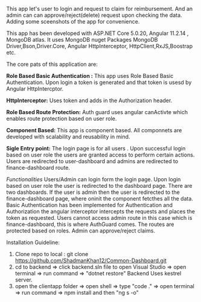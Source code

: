This app let's user to login and request to claim for reimbursement. And an admin can can approve/reject(delete) request upon checking the data.
Adding some sceenshots of the app for convenience. 

This app has been developed with ASP.NET Core 5.0.20, Angular 11.2.14 , MongoDB atlas. It uses MongoDB nuget Packages MongoDB Driver,Bson,Driver.Core, Angular HttpInterceptor,
HttpClient,RxJS,Boostrap etc.

The core pats of this application are:

**Role Based Basic Authentication :** This app uses Role Based Basic Authentication. Upon login a token is generated and that token is usesd by Angular HttpIntercptor.

**HttpInterceptor:** Uses token and adds in the Authorization header.

**Role Based Route Protection:** Auth guard uses angular canActivte which enables route protection based on user role.

**Component Based:** This app is component based. All componnets are developed with scalability and reusability in mind.

**Sigle Entry point:** The login page is for all users . Upon successful login based on user role the users are granted access to perform certain actions. Users are redirected to 
user-dashboard and admins are redirected to finance-dashboard route. 

*Functionalities*
Users/Admin can login form the login page. Upon login based on user role the user is redirected to the dashboard page. There are two dashboards. If the user is admin then 
the user is redirected to the finance-dashboard page, where oninit the component fetcthes all the data. Basic Authentication has been implemented for Authentication and Authorization
the angular interceptor intercepts the requests and places the token as requested. Users cannot access admin route in this case which is finance-dashboard, this is where 
AuthGuard comes. The routes are protected based on roles. Admin can approve/reject claims. 

Installation Guideline:
1. Clone repo to local :  git clone https://github.com/ShadmanKhan12/Common-Dashboard.git
2. cd to backend => click backend.sln file to open Visual Studio => open terminal => run command => "dotnet restore"
Backend Uses kestrel server. 
3. open the clientapp folder => open shell => type "code ." => open terminal => run command => npm install and then "ng s -o"








